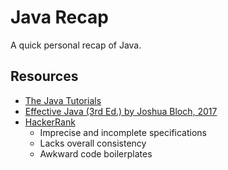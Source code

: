 # Java Recap
A quick personal recap of Java.

## Resources

* [The Java Tutorials](https://docs.oracle.com/javase/tutorial/java/index.html)
* [Effective Java (3rd Ed.) by Joshua Bloch, 2017](https://www.amazon.com/Effective-Java-Joshua-Bloch/dp/0134685997)
* [HackerRank](https://www.hackerrank.com)
  * Imprecise and incomplete specifications
  * Lacks overall consistency
  * Awkward code boilerplates
